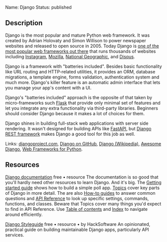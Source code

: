 Name: Django
Status: published

## Description

Django is the most popular and mature Python web framework. It was created by Adrian Holovaty and Simon Willison to power newspaper websites and released to open source in 2005. Today Django is [one of the most popular web frameworks out there](https://survey.stackoverflow.co/2022/#section-most-popular-technologies-web-frameworks-and-technologies) that runs thousands of websites including [Instagram](https://www.instagram.com/), [Mozilla](https://www.mozilla.org/en-US/), [National Geographic](https://www.nationalgeographic.com/), and [Disqus](https://disqus.com/).

Django is a framework with "batteries included". Besides basic functionality like URL routing and HTTP-related utilities, it provides an ORM, database migrations, a template engine, forms validation, authentication system and much more. Django's killer feature is an automatic admin interface that lets you manage your app's content with a UI.

Django's "batteries included" approach is the opposite of that taken by micro-frameworks such [Flask](https://flask.palletsprojects.com/en/2.2.x/) that provide only minimal set of features and let you integrate any extra functionality via third-party libraries. Beginners should consider Django because it makes a lot of choices for them.

Django shines in building full-stack web applications with server side rendering. It wasn't designed for building APIs like [FastAPI](https://fastapi.tiangolo.com/), but [Django REST framework](https://www.django-rest-framework.org/) makes Django a good tool for this job as well.

Links: [djangoproject.com](https://www.djangoproject.com/), [Django on GitHub](https://github.com/django/django/),  [Django (Wikipedia)](https://en.wikipedia.org/wiki/Django_(web_framework)), [Awesome Django](https://github.com/wsvincent/awesome-django), [Web Frameworks for Python](https://wiki.python.org/moin/WebFrameworks).

## Resources

[Django documentation](https://docs.djangoproject.com/)
free • resource
The documentation is so good that you'll hardly need other resources to learn Django. And it's big. The [Getting started guide](https://docs.djangoproject.com/en/4.1/intro/) shows how to build a simple poll app. [Topics](https://docs.djangoproject.com/en/4.1/topics/) cover key parts of Django in more detail. The are also [How-to guides](https://docs.djangoproject.com/en/4.1/howto/) to answer common questions and [API Reference](https://docs.djangoproject.com/en/4.1/ref/) to look up specific settings, commands, functions, and classes. Beware that Topics cover many things you'd expect to find in API Reference. Use [Table of contents](https://docs.djangoproject.com/en/4.1/contents/) and [Index](https://docs.djangoproject.com/en/4.1/genindex/) to navigate around efficiently.

[Django Styleguide](https://github.com/HackSoftware/Django-Styleguide)
free • resource • by HackSoftware
An opinionated, practical guide on building maintainable Django apps, particularly API services.
